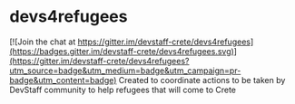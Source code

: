 # devs4refugees

[![Join the chat at https://gitter.im/devstaff-crete/devs4refugees](https://badges.gitter.im/devstaff-crete/devs4refugees.svg)](https://gitter.im/devstaff-crete/devs4refugees?utm_source=badge&utm_medium=badge&utm_campaign=pr-badge&utm_content=badge)
Created to coordinate actions to be taken by DevStaff community to help refugees that will come to Crete 
